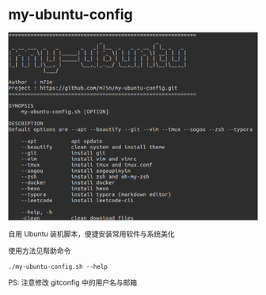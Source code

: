 # my-ubuntu-config

![](screenshot.png)

自用 Ubuntu 装机脚本，便捷安装常用软件与系统美化

使用方法见帮助命令
```
./my-ubuntu-config.sh --help
```

PS: 注意修改 gitconfig 中的用户名与邮箱
